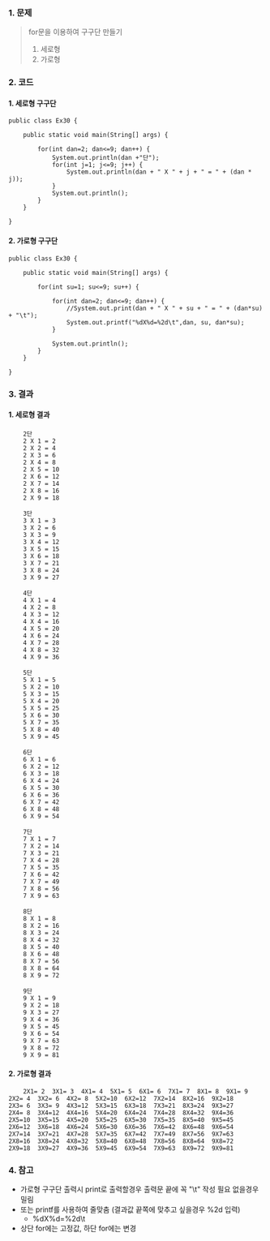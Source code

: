 ### 1. 문제
> for문을 이용하여 구구단 만들기
> 1. 세로형
> 2. 가로형

### 2. 코드
#### 1. 세로형 구구단

	public class Ex30 {

		public static void main(String[] args) {

			for(int dan=2; dan<=9; dan++) {
				System.out.println(dan +"단");
				for(int j=1; j<=9; j++) {
					System.out.println(dan + " X " + j + " = " + (dan * j));
				}
				System.out.println();
			}
		}

	}

#### 2. 가로형 구구단

	public class Ex30 {

		public static void main(String[] args) {

			for(int su=1; su<=9; su++) {

				for(int dan=2; dan<=9; dan++) {
					//System.out.print(dan + " X " + su + " = " + (dan*su) + "\t"); 
					System.out.printf("%dX%d=%2d\t",dan, su, dan*su);	
				}

				System.out.println();
			}
		}

	}

### 3. 결과
#### 1. 세로형 결과

        2단
        2 X 1 = 2
        2 X 2 = 4
        2 X 3 = 6
        2 X 4 = 8
        2 X 5 = 10
        2 X 6 = 12
        2 X 7 = 14
        2 X 8 = 16
        2 X 9 = 18

        3단
        3 X 1 = 3
        3 X 2 = 6
        3 X 3 = 9
        3 X 4 = 12
        3 X 5 = 15
        3 X 6 = 18
        3 X 7 = 21
        3 X 8 = 24
        3 X 9 = 27

        4단
        4 X 1 = 4
        4 X 2 = 8
        4 X 3 = 12
        4 X 4 = 16
        4 X 5 = 20
        4 X 6 = 24
        4 X 7 = 28
        4 X 8 = 32
        4 X 9 = 36

        5단
        5 X 1 = 5
        5 X 2 = 10
        5 X 3 = 15
        5 X 4 = 20
        5 X 5 = 25
        5 X 6 = 30
        5 X 7 = 35
        5 X 8 = 40
        5 X 9 = 45

        6단
        6 X 1 = 6
        6 X 2 = 12
        6 X 3 = 18
        6 X 4 = 24
        6 X 5 = 30
        6 X 6 = 36
        6 X 7 = 42
        6 X 8 = 48
        6 X 9 = 54

        7단
        7 X 1 = 7
        7 X 2 = 14
        7 X 3 = 21
        7 X 4 = 28
        7 X 5 = 35
        7 X 6 = 42
        7 X 7 = 49
        7 X 8 = 56
        7 X 9 = 63

        8단
        8 X 1 = 8
        8 X 2 = 16
        8 X 3 = 24
        8 X 4 = 32
        8 X 5 = 40
        8 X 6 = 48
        8 X 7 = 56
        8 X 8 = 64
        8 X 9 = 72

        9단
        9 X 1 = 9
        9 X 2 = 18
        9 X 3 = 27
        9 X 4 = 36
        9 X 5 = 45
        9 X 6 = 54
        9 X 7 = 63
        9 X 8 = 72
        9 X 9 = 81

#### 2. 가로형 결과

        2X1= 2	3X1= 3	4X1= 4	5X1= 5	6X1= 6	7X1= 7	8X1= 8	9X1= 9	
	2X2= 4	3X2= 6	4X2= 8	5X2=10	6X2=12	7X2=14	8X2=16	9X2=18	
	2X3= 6	3X3= 9	4X3=12	5X3=15	6X3=18	7X3=21	8X3=24	9X3=27	
	2X4= 8	3X4=12	4X4=16	5X4=20	6X4=24	7X4=28	8X4=32	9X4=36	
	2X5=10	3X5=15	4X5=20	5X5=25	6X5=30	7X5=35	8X5=40	9X5=45	
	2X6=12	3X6=18	4X6=24	5X6=30	6X6=36	7X6=42	8X6=48	9X6=54	
	2X7=14	3X7=21	4X7=28	5X7=35	6X7=42	7X7=49	8X7=56	9X7=63	
	2X8=16	3X8=24	4X8=32	5X8=40	6X8=48	7X8=56	8X8=64	9X8=72	
	2X9=18	3X9=27	4X9=36	5X9=45	6X9=54	7X9=63	8X9=72	9X9=81

### 4. 참고
- 가로형 구구단 출력시 print로 출력할경우 출력문 끝에 꼭 "\t" 작성 필요 없을경우 밀림
- 또는 printf를 사용하여 줄맞춤 (결과값 끝쪽에 맞추고 싶을경우 %2d 입력)
    - %dX%d=%2d\t
- 상단 for에는 고정값, 하단 for에는 변경  
